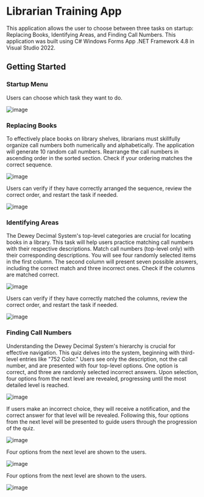 # Librarian Training App
This application allows the user to choose between three tasks on startup: Replacing Books, Identifying Areas, and Finding Call Numbers.  This application was built using C# Windows Forms App .NET Framework 4.8 in Visual Studio 2022. 

## Getting Started

### Startup Menu
Users can choose which task they want to do.

![image](https://github.com/basgbasg/test/assets/133644970/b21a8cd0-d6a3-44ac-8b44-f013e4c9072e)

### Replacing Books
To effectively place books on library shelves, librarians must skillfully organize call numbers both numerically and alphabetically. The application will generate 10 random call numbers. Rearrange the call numbers in ascending order in the sorted section. Check if your ordering matches the correct sequence.

![image](https://github.com/basgbasg/test/assets/133644970/c19d5369-04bc-4d32-87c0-973927b48726)

Users can verify if they have correctly arranged the sequence, review the correct order, and restart the task if needed.

![image](https://github.com/basgbasg/test/assets/133644970/c4cf6554-cbc1-44fe-bfc8-9c611608e5df)

### Identifying Areas
The Dewey Decimal System's top-level categories are crucial for locating books in a library. This task will help users practice matching call numbers with their respective descriptions. Match call numbers (top-level only) with their corresponding descriptions. You will see four randomly selected items in the first column. The second column will present seven possible answers, including the correct match and three incorrect ones. Check if the columns are matched correct.

![image](https://github.com/basgbasg/test/assets/133644970/8b6f3c30-4f34-4d94-9d73-bb68dbb58a17)

Users can verify if they have correctly matched the columns, review the correct order, and restart the task if needed.

![image](https://github.com/basgbasg/test/assets/133644970/bc5adcc0-8c77-432f-86da-68dcc1a9062a)

### Finding Call Numbers
Understanding the Dewey Decimal System's hierarchy is crucial for effective navigation. This quiz delves into the system, beginning with third-level entries like "752 Color." Users see only the description, not the call number, and are presented with four top-level options. One option is correct, and three are randomly selected incorrect answers. Upon selection, four options from the next level are revealed, progressing until the most detailed level is reached. 

![image](https://github.com/basgbasg/test/assets/133644970/ef9547eb-ae5e-4369-887b-dee4c2375393)

If users make an incorrect choice, they will receive a notification, and the correct answer for that level will be revealed. Following this, four options from the next level will be presented to guide users through the progression of the quiz.

![image](https://github.com/basgbasg/test/assets/133644970/928ee41d-45fa-42ac-ae01-edfba167461d)

Four options from the next level are shown to the users.

![image](https://github.com/basgbasg/test/assets/133644970/2769ae4d-e162-43af-a30f-84a36a4dcafd)

Four options from the next level are shown to the users.

![image](https://github.com/basgbasg/test/assets/133644970/1cf65bc4-b650-41fa-8227-d3791eee983f)
